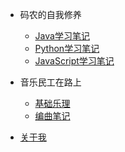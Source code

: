 <!-- /_navbar.md -->

- 码农的自我修养
  - [Java学习笔记](/Coder/JavaLearn/)
  - [Python学习笔记](/Coder/PythonLearn/)
  - [JavaScript学习笔记](/Coder/JavaScriptLearn/)

- 音乐民工在路上
  - [基础乐理](/Musicser/musicBase/)
  - [编曲笔记](/Musicser/musicMix/)
- [关于我](/README.md)

